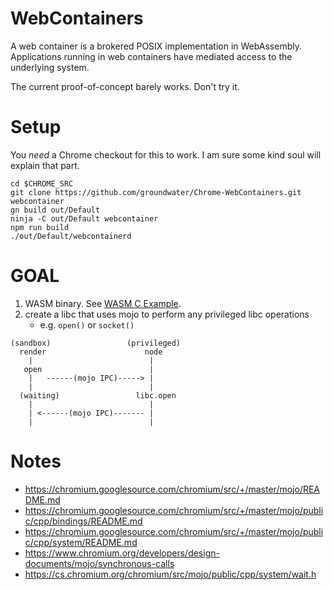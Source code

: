 # WebContainers

A web container is a brokered POSIX implementation in WebAssembly.
Applications running in web containers have mediated access to the underlying system.

The current proof-of-concept barely works. Don't try it.

# Setup

You _need_ a Chrome checkout for this to work.
I am sure some kind soul will explain that part.

```
cd $CHROME_SRC
git clone https://github.com/groundwater/Chrome-WebContainers.git webcontainer
gn build out/Default
ninja -C out/Default webcontainer
npm run build
./out/Default/webcontainerd
```

# GOAL

1. WASM binary. See [WASM C Example](https://github.com/groundwater/wasm-c-example).
2. create a libc that uses mojo to perform any privileged libc operations
    - e.g. `open()` or `socket()`

```
(sandbox)                 (privileged)
  render                      node
    |                          |
   open                        |
    |   ------(mojo IPC)-----> |
    |                          |
  (waiting)                 libc.open
    |                          |
    | <------(mojo IPC)------- |
    |                          |
```

# Notes

- https://chromium.googlesource.com/chromium/src/+/master/mojo/README.md
- https://chromium.googlesource.com/chromium/src/+/master/mojo/public/cpp/bindings/README.md
- https://chromium.googlesource.com/chromium/src/+/master/mojo/public/cpp/system/README.md
- https://www.chromium.org/developers/design-documents/mojo/synchronous-calls
- https://cs.chromium.org/chromium/src/mojo/public/cpp/system/wait.h
